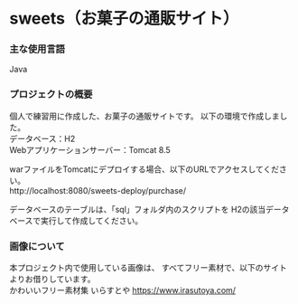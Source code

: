 # sweets（お菓子の通販サイト）
### 主な使用言語
Java

### プロジェクトの概要
個人で練習用に作成した、お菓子の通販サイトです。
以下の環境で作成しました。<br>
データベース：H2<br>
Webアプリケーションサーバー：Tomcat 8.5<br>

warファイルをTomcatにデプロイする場合、以下のURLでアクセスしてください。<br>
http://localhost:8080/sweets-deploy/purchase/

データベースのテーブルは、「sql」フォルダ内のスクリプトを
H2の該当データベースで実行して作成してください。

### 画像について
本プロジェクト内で使用している画像は、 すべてフリー素材で、以下のサイトよりお借りしています。<br>
かわいいフリー素材集 いらすとや https://www.irasutoya.com/
